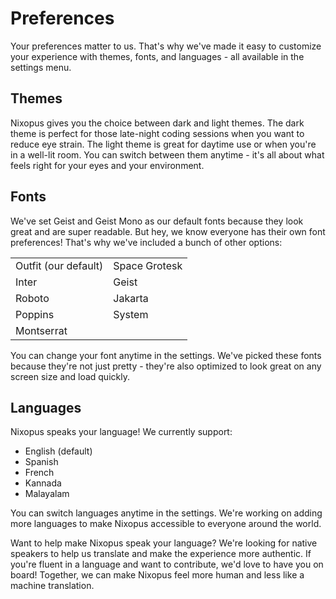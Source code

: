 # Preferences
Your preferences matter to us. That's why we've made it easy to customize your experience with themes, fonts, and languages - all available in the settings menu.

## Themes
Nixopus gives you the choice between dark and light themes. The dark theme is perfect for those late-night coding sessions when you want to reduce eye strain. The light theme is great for daytime use or when you're in a well-lit room. You can switch between them anytime - it's all about what feels right for your eyes and your environment.

## Fonts
We've set Geist and Geist Mono as our default fonts because they look great and are super readable. But hey, we know everyone has their own font preferences! That's why we've included a bunch of other options:

| | |
|--------|--------|
| Outfit  (our default) | Space Grotesk |
| Inter | Geist |
| Roboto | Jakarta |
| Poppins | System |
| Montserrat | |

You can change your font anytime in the settings. We've picked these fonts because they're not just pretty - they're also optimized to look great on any screen size and load quickly.

## Languages
Nixopus speaks your language! We currently support:
- English (default)
- Spanish
- French
- Kannada
- Malayalam

You can switch languages anytime in the settings. We're working on adding more languages to make Nixopus accessible to everyone around the world.

Want to help make Nixopus speak your language? We're looking for native speakers to help us translate and make the experience more authentic. If you're fluent in a language and want to contribute, we'd love to have you on board! Together, we can make Nixopus feel more human and less like a machine translation.
